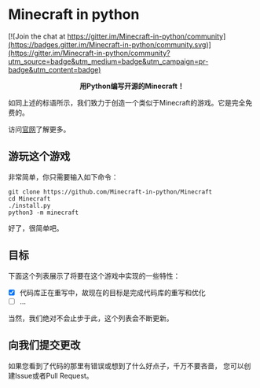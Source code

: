 # Minecraft in python
[![Join the chat at https://gitter.im/Minecraft-in-python/community](https://badges.gitter.im/Minecraft-in-python/community.svg)](https://gitter.im/Minecraft-in-python/community?utm_source=badge&utm_medium=badge&utm_campaign=pr-badge&utm_content=badge)

<p align="center"><b>用Python编写开源的Minecraft！</b></p>

如同上述的标语所示，我们致力于创造一个类似于Minecraft的游戏。它是完全免费的。

访问[官网](https://minecraft-in-python.github.io)了解更多。

## 游玩这个游戏
非常简单，你只需要输入如下命令：
```shell
git clone https://github.com/Minecraft-in-python/Minecraft
cd Minecraft
./install.py
python3 -m minecraft
```

好了，很简单吧。

## 目标
下面这个列表展示了将要在这个游戏中实现的一些特性：

- [x] 代码库正在重写中，故现在的目标是完成代码库的重写和优化
- [ ] ...

当然，我们绝对不会止步于此，这个列表会不断更新。

## 向我们提交更改
如果您看到了代码的那里有错误或想到了什么好点子，千万不要吝啬，
您可以创建Issue或者Pull Request。
